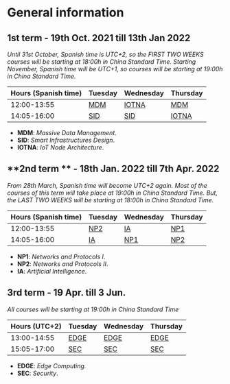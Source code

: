 # General information

## **1st term** - 19th Oct. 2021  till  13th Jan 2022

*Until 31st October, Spanish time is UTC+2, so the FIRST TWO WEEKS courses will be starting at 18:00h in China Standard Time. Starting November, Spanish time will be UTC+1, so courses will be starting at 19:00h in China Standard Time.*

| Hours (Spanish time) | Tuesday | Wednesday | Thursday |
|-------|---------|-----------|----------|
| 12:00-13:55 | [MDM](../Subjects/MDM/index.md)     | [IOTNA](../Subjects/IOTNA/index.md)     | [MDM](../Subjects/MDM/index.md)      |
| 14:05-16:00 | [SID](../Subjects/SID/index.md)     | [SID](../Subjects/SID/index.md)       | [IOTNA](../Subjects/IOTNA/index.md)    |

* **MDM**: *Massive Data Management*.
* **SID**: *Smart Infrastructures Design*. 
* **IOTNA**: *IoT Node Architecture*.

## **2nd term ** - 18th Jan. 2022 till 7th Apr. 2022

*From 28th March, Spanish time will become UTC+2 again. Most of the courses of this term will take place at 19:00h  in China Standard Time.  But, the LAST TWO WEEKS will  be starting at 18:00h in China Standard Time.*

| Hours (Spanish time) | Tuesday | Wednesday | Thursday |
|-------|---------|-----------|----------|
| 12:00-13:55 | [NP2](../Subjects/NP2/index.md)     | [IA](../Subjects/IA/index.md)        | [NP1](../Subjects/NP1/index.md)      |
| 14:05-16:00 | [IA](../Subjects/IA/index.md)      | [NP1](../Subjects/NP1/index.md)       | [NP2](../Subjects/NP2/index.md)      |

* **NP1**: *Networks and Protocols I*.
* **NP2**: *Networks and Protocols II*.
* **IA**: *Artificial Intelligence*.

## **3rd term** - 19 Apr. till 3 Jun.
*All courses will be starting at 19:00h in China Standard Time*

| Hours (UTC+2) | Tuesday | Wednesday | Thursday |
|-------|---------|-----------|----------|
| 13:00-14:55 | [EDGE](../Subjects/EDGE/index.md)    | [EDGE](../Subjects/EDGE/index.md)      | [EDGE](../Subjects/EDGE/index.md)     |
| 15:05-17:00 | [SEC](../Subjects/SEC/index.md)     | [SEC](../Subjects/SEC/index.md)       | [SEC](../Subjects/SEC/index.md)      |

* **EDGE**: *Edge Computing*.
* **SEC**: *Security*.


